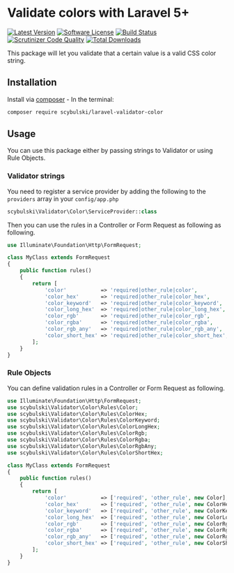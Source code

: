 # Validate colors with Laravel 5+
[![Latest Version](https://img.shields.io/github/release/scybulski/laravel-validator-color.svg?style=flat-square)](https://github.com/scybulski/laravel-validator-color/releases)
[![Software License](https://img.shields.io/badge/license-MIT-brightgreen.svg?style=flat-square)](LICENSE.md)
[![Build Status](https://travis-ci.org/scybulski/laravel-validator-color.svg?branch=master)](https://travis-ci.org/scybulski/laravel-validator-color)
[![Scrutinizer Code Quality](https://scrutinizer-ci.com/g/scybulski/laravel-validator-color/badges/quality-score.png?b=master)](https://scrutinizer-ci.com/g/scybulski/laravel-validator-color/?branch=master)
[![Total Downloads](https://img.shields.io/packagist/dt/scybulski/laravel-validator-color.svg?style=flat-square)](https://packagist.org/packages/scybulski/laravel-validator-color)

This package will let you validate that a certain value is a valid CSS color string.

## Installation

Install via [composer](https://getcomposer.org/) - In the terminal:
```bash
composer require scybulski/laravel-validator-color
```

## Usage
You can use this package either by passing strings to Validator or using Rule Objects.
### Validator strings
You need to register a service provider by adding the following to the `providers` array in your `config/app.php`
```php
scybulski\Validator\Color\ServiceProvider::class
```
Then you can use the rules in a Controller or Form Request as following as following.
```php
use Illuminate\Foundation\Http\FormRequest;

class MyClass extends FormRequest
{
    public function rules()
    {
        return [
            'color'           => 'required|other_rule|color',
            'color_hex'       => 'required|other_rule|color_hex',
            'color_keyword'   => 'required|other_rule|color_keyword',
            'color_long_hex'  => 'required|other_rule|color_long_hex',
            'color_rgb'       => 'required|other_rule|color_rgb',
            'color_rgba'      => 'required|other_rule|color_rgba',
            'color_rgb_any'   => 'required|other_rule|color_rgb_any',
            'color_short_hex' => 'required|other_rule|color_short_hex',
        ];
    }
}
```
### Rule Objects
You can define validation rules in a Controller or Form Request as following.
```php
use Illuminate\Foundation\Http\FormRequest;
use scybulski\Validator\Color\Rules\Color;
use scybulski\Validator\Color\Rules\ColorHex;
use scybulski\Validator\Color\Rules\ColorKeyword;
use scybulski\Validator\Color\Rules\ColorLongHex;
use scybulski\Validator\Color\Rules\ColorRgb;
use scybulski\Validator\Color\Rules\ColorRgba;
use scybulski\Validator\Color\Rules\ColorRgbAny;
use scybulski\Validator\Color\Rules\ColorShortHex;

class MyClass extends FormRequest
{
    public function rules()
    {
        return [
            'color'           => ['required', 'other_rule', new Color],
            'color_hex'       => ['required', 'other_rule', new ColorHex],
            'color_keyword'   => ['required', 'other_rule', new ColorKeyword],
            'color_long_hex'  => ['required', 'other_rule', new ColorLongHex],
            'color_rgb'       => ['required', 'other_rule', new ColorRgb],
            'color_rgba'      => ['required', 'other_rule', new ColorRgba],
            'color_rgb_any'   => ['required', 'other_rule', new ColorRgbAny],
            'color_short_hex' => ['required', 'other_rule', new ColorShortHex],
        ];
    }
}
```